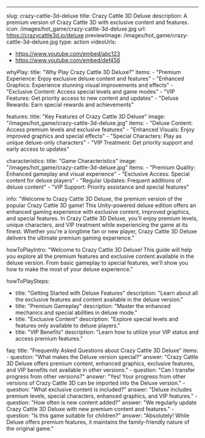 ---
slug: crazy-cattle-3d-deluxe
title: Crazy Cattle 3D Deluxe
description: A premium version of Crazy Cattle 3D with exclusive content and features.
icon: /images/hot_game/crazy-cattle-3d-deluxe.jpg
url: https://crazycattle3d.io/deluxe
previewImage: /images/hot_game/crazy-cattle-3d-deluxe.jpg
type: action
videoUrls:
  - https://www.youtube.com/embed/abc123
  - https://www.youtube.com/embed/def456

whyPlay:
  title: "Why Play Crazy Cattle 3D Deluxe?"
  items:
    - "Premium Experience: Enjoy exclusive deluxe content and features"
    - "Enhanced Graphics: Experience stunning visual improvements and effects"
    - "Exclusive Content: Access special levels and game modes"
    - "VIP Features: Get priority access to new content and updates"
    - "Deluxe Rewards: Earn special rewards and achievements"

features:
  title: "Key Features of Crazy Cattle 3D Deluxe"
  image: "/images/hot_game/crazy-cattle-3d-deluxe.jpg"
  items:
    - "Deluxe Content: Access premium levels and exclusive features"
    - "Enhanced Visuals: Enjoy improved graphics and special effects"
    - "Special Characters: Play as unique deluxe-only characters"
    - "VIP Treatment: Get priority support and early access to updates"

characteristics:
  title: "Game Characteristics"
  image: "/images/hot_game/crazy-cattle-3d-deluxe.jpg"
  items:
    - "Premium Quality: Enhanced gameplay and visual experience"
    - "Exclusive Access: Special content for deluxe players"
    - "Regular Updates: Frequent additions of deluxe content"
    - "VIP Support: Priority assistance and special features"

info: "Welcome to Crazy Cattle 3D Deluxe, the premium version of the popular Crazy Cattle 3D game! This Unity-powered deluxe edition offers an enhanced gaming experience with exclusive content, improved graphics, and special features. In Crazy Cattle 3D Deluxe, you'll enjoy premium levels, unique characters, and VIP treatment while experiencing the game at its finest. Whether you're a longtime fan or new player, Crazy Cattle 3D Deluxe delivers the ultimate premium gaming experience."

howToPlayIntro: "Welcome to Crazy Cattle 3D Deluxe! This guide will help you explore all the premium features and exclusive content available in the deluxe version. From basic gameplay to special features, we'll show you how to make the most of your deluxe experience."

howToPlaySteps:
  - title: "Getting Started with Deluxe Features"
    description: "Learn about all the exclusive features and content available in the deluxe version."
  - title: "Premium Gameplay"
    description: "Master the enhanced mechanics and special abilities in deluxe mode."
  - title: "Exclusive Content"
    description: "Explore special levels and features only available to deluxe players."
  - title: "VIP Benefits"
    description: "Learn how to utilize your VIP status and access premium features."

faq:
  title: "Frequently Asked Questions about Crazy Cattle 3D Deluxe"
  items:
    - question: "What makes the Deluxe version special?"
      answer: "Crazy Cattle 3D Deluxe offers premium content, enhanced graphics, exclusive features, and VIP benefits not available in other versions."
    - question: "Can I transfer progress from other versions?"
      answer: "Yes! Your progress from other versions of Crazy Cattle 3D can be imported into the Deluxe version."
    - question: "What exclusive content is included?"
      answer: "Deluxe includes premium levels, special characters, enhanced graphics, and VIP features."
    - question: "How often is new content added?"
      answer: "We regularly update Crazy Cattle 3D Deluxe with new premium content and features."
    - question: "Is this game suitable for children?"
      answer: "Absolutely! While Deluxe offers premium features, it maintains the family-friendly nature of the original game." 